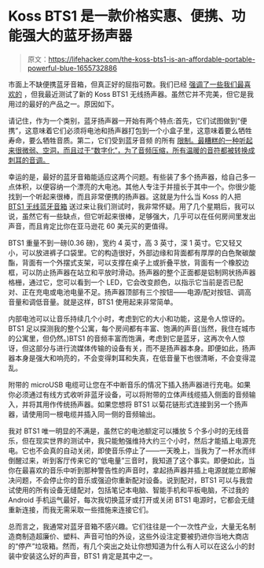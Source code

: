 # Koss BTS1 是一款价格实惠、便携、功能强大的蓝牙扬声器

> 原文：<https://lifehacker.com/the-koss-bts1-is-an-affordable-portable-powerful-blue-1655732886>

市面上不缺便携蓝牙音箱，但真正好的屈指可数。我们已经 [强调了一些我们最喜欢的](https://lifehacker.com/five-best-bluetooth-speakers-1265389497) ，但我最近测试了新的 Koss BTS1 无线扬声器。虽然它并不完美，但它是我用过的最好的产品之一。原因如下。



请记住，作为一个类别，蓝牙扬声器一开始有两个特点:首先，它们试图做到“便携”，这意味着它们必须将电池和扬声器打包到一个小盒子里，这意味着要么牺牲寿命，要么牺牲音质。第二，它们受到蓝牙音频 的所有 [限制。最糟糕的一种听起来很微弱、空洞，而且过于“数字化”，为了音频压缩，所有温暖的音符都被转换成刺耳的音调。](https://lifehacker.com/does-bluetooth-audio-still-suck-1505063323)

幸运的是，最好的蓝牙音箱能适应这两个问题。有些装了多个扬声器，给自己多一点体积，以便容纳一个漂亮的大电池。其他人专注于并擅长于其中一个。你很少能找到一个听起来很棒，而且非常便携的扬声器。这就是为什么当 Koss 的人把 [BTS1 无线蓝牙音箱](http://www.koss.com/en/products/headphones/all/BTS1__BTS1) 送过来让我们测试时，我非常怀疑。用了几个星期后，我可以说，虽然它有一些缺点，但它听起来很棒，足够强大，几乎可以在任何房间里发出声音，而且肯定比你在亚马逊花 60 美元买的更值得。

BTS1 重量不到一磅(0.36 磅)，宽约 4 英寸，高 3 英寸，深 1 英寸。它又轻又小，可以放进裤子口袋里。它的构造很好，外部边缘和背面都有厚厚的白色聚碳酸酯，背面有一个外摆式支架，可以支撑在桌子上或折叠平放，背面有一个橡胶边框，可以防止扬声器在站立和平放时滑动。扬声器的整个正面都是铝制网状扬声器格栅，通过它，您可以看到一个 LED，它会改变颜色，以指示它当前是否已配对、正在充电或电池电量不足。扬声器顶部有三个按钮——电源/配对按钮、调高音量和调低音量。就是这样，BTS1 使用起来非常简单。

内部电池可以让音乐持续几个小时，考虑到它的大小和功能，这是令人惊讶的。BTS1 足以探测我的整个公寓，每个房间都有丰富、饱满的声音(当然，我住在城市的公寓里，但仍然。)BTS1 的音频丰富而饱满，考虑到它是蓝牙，这再次令人惊讶，但这部分与进行流媒体传输的设备有关，而不是扬声器本身。即便如此，扬声器本身是强大和响亮的，不会变得刺耳和失真，在低音量下也很清晰，不会变得混乱。

附带的 microUSB 电缆可让您在不中断音乐的情况下插入扬声器进行充电。如果你必须通过有线方式收听非蓝牙设备，可以将附带的立体声线缆插入侧面的音频输入，并将其用作传统扬声器。如果您想将 BTS1 以菊花链形式连接到另一个扬声器，请使用同一根电缆并插入同一侧的音频输出。

我对 BTS1 唯一明显的不满是，虽然它的电池额定可以播放 5 个多小时的无线音乐，但在现实世界的测试中，我只能勉强维持大约三个小时，然后才能插上电源充电。它也不会真的自动关闭，即使音乐停止了——一天晚上，当我为了一杯水而绊倒醒过来，听到客厅传来它的“低电量”三音时，我知道了这个事实。即便如此，当你在最喜欢的音乐中听到那种警告性的声音时，拿起扬声器并插上电源就能立即解决问题，不会停止你的音乐或强迫你重新配对设备。说到配对，BTS1 可以与我尝试使用的所有设备无缝配对，包括笔记本电脑、智能手机和平板电脑，不过我的 Android 手机运气最好，每次我切换蓝牙或打开或关闭 BTS1 电源时，它都会无缝重新连接，而我无需采取一些措施来连接它们。

总而言之，我通常对蓝牙音箱不感兴趣。它们往往是一个一次性产业，大量无名制造商制造超廉价、塑料、声音可怕的外设，这些外设注定要被扔进你当地大商店的“停产”垃圾箱。然而，有几个突出之处让你想知道为什么有人可以在这么小的封装中安装这么好的声音，BTS1 肯定是其中之一。